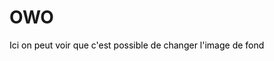 <html>
<head>
<style>
body{
  background-image: url(https://i.redd.it/nfs4owvc7moy.jpg);
}
 p{
  color:black;
  }
</style>
</head>
<body>
<h1> OWO </h1>
  <p>Ici on peut voir que c'est possible de changer l'image de fond
